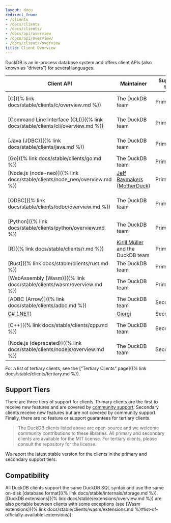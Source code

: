 ```yaml
---
layout: docu
redirect_from:
- /clients
- /docs/clients
- /docs/clients/
- /docs/api/overview
- /docs/api/overview/
- /docs/clients/overview
title: Client Overview
---
```


DuckDB is an in-process database system and offers client APIs (also known as “drivers”) for several languages.

| Client API                                                                     | Maintainer                                                                              | Support tier | Version                                                                                                       |
| ------------------------------------------------------------------------------ | --------------------------------------------------------------------------------------- | ------------ | ------------------------------------------------------------------------------------------------------------- |
| [C]({% link docs/stable/clients/c/overview.md %})                              | The DuckDB team                                                                         | Primary      | [{{ site.current_duckdb_version }}]({% link install/index.html %}?version=stable&environment=cplusplus)       |
| [Command Line Interface (CLI)]({% link docs/stable/clients/cli/overview.md %}) | The DuckDB team                                                                         | Primary      | [{{ site.current_duckdb_version }}]({% link install/index.html %}?version=stable&environment=cli)             |
| [Java (JDBC)]({% link docs/stable/clients/java.md %})                          | The DuckDB team                                                                         | Primary      | [{{ site.current_duckdb_java_short_version }}](https://central.sonatype.com/artifact/org.duckdb/duckdb_jdbc)  |
| [Go]({% link docs/stable/clients/go.md %})                                     | The DuckDB team                                                                         | Primary      | [{{ site.current_duckdb_go_version }}](https://github.com/duckdb/duckdb-go#readme)                            |
| [Node.js (node-neo)]({% link docs/stable/clients/node_neo/overview.md %})      | [Jeff Raymakers](https://github.com/jraymakers) ([MotherDuck](https://motherduck.com/)) | Primary      | [{{ site.current_duckdb_node_neo_version }}](https://www.npmjs.com/package/@duckdb/node-api)                  |
| [ODBC]({% link docs/stable/clients/odbc/overview.md %})                        | The DuckDB team                                                                         | Primary      | [{{ site.current_duckdb_odbc_short_version }}]({% link install/index.html %}?version=stable&environment=odbc) |
| [Python]({% link docs/stable/clients/python/overview.md %})                    | The DuckDB team                                                                         | Primary      | [{{ site.current_duckdb_version }}](https://pypi.org/project/duckdb/)                                         |
| [R]({% link docs/stable/clients/r.md %})                                       | [Kirill Müller](https://github.com/krlmlr) and the DuckDB team                          | Primary      | [{{ site.current_duckdb_r_version }}](https://cran.r-project.org/web/packages/duckdb/index.html)              |
| [Rust]({% link docs/stable/clients/rust.md %})                                 | The DuckDB team                                                                         | Primary      | [{{ site.current_duckdb_rust_version }}](https://crates.io/crates/duckdb)                                     |
| [WebAssembly (Wasm)]({% link docs/stable/clients/wasm/overview.md %})          | The DuckDB team                                                                         | Primary      | [{{ site.current_duckdb_wasm_version }}](https://github.com/duckdb/duckdb-wasm#readme)                        |
| [ADBC (Arrow)]({% link docs/stable/clients/adbc.md %})                         | The DuckDB team                                                                         | Secondary    | [{{ site.current_duckdb_version }}]({% link docs/stable/clients/adbc.md %})                                   |
| [C# (.NET)](https://duckdb.net/)                                               | [Giorgi](https://github.com/Giorgi)                                                     | Secondary    | [{{ site.current_duckdb_csharp_version}}](https://www.nuget.org/packages/DuckDB.NET.Bindings.Full)            |
| [C++]({% link docs/stable/clients/cpp.md %})                                   | The DuckDB team                                                                         | Secondary    | [{{ site.current_duckdb_version }}]({% link install/index.html %}?version=stable&environment=cplusplus)       |
| [Node.js (deprecated)]({% link docs/stable/clients/nodejs/overview.md %})      | The DuckDB team                                                                         | Secondary    | [{{ site.current_duckdb_nodejs_version }}](https://www.npmjs.com/package/duckdb)                              |

For a list of tertiary clients, see the [“Tertiary Clients” page]({% link docs/stable/clients/tertiary.md %}).

## Support Tiers

There are three tiers of support for clients.
Primary clients are the first to receive new features and are covered by [community support](https://duckdblabs.com/community_support_policy).
Secondary clients receive new features but are not covered by community support.
Finally, there are no feature or support guarantees for tertiary clients.

> The DuckDB clients listed above are open-source and we welcome community contributions to these libraries.
> All primary and secondary clients are available for the MIT license.
> For tertiary clients, please consult the repository for the license.

We report the latest stable version for the clients in the primary and secondary support tiers.

## Compatibility

All DuckDB clients support the same DuckDB SQL syntax and use the same on-disk [database format]({% link docs/stable/internals/storage.md %}).
[DuckDB extensions]({% link docs/stable/extensions/overview.md %}) are also portable between clients with some exceptions (see [Wasm extensions]({% link docs/stable/clients/wasm/extensions.md %}#list-of-officially-available-extensions)).

